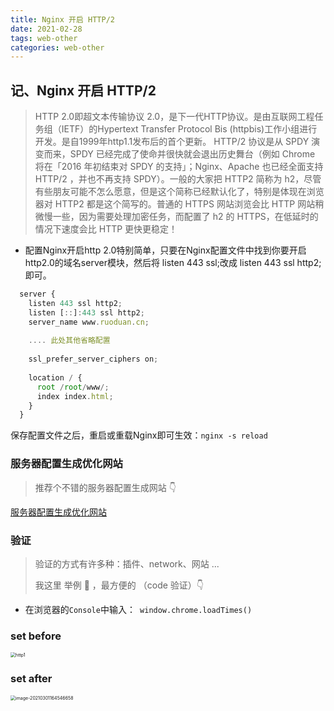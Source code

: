 ```yaml
---
title: Nginx 开启 HTTP/2
date: 2021-02-28
tags: web-other
categories: web-other
---
```




## 记、Nginx 开启 HTTP/2

> HTTP 2.0即超文本传输协议 2.0，是下一代HTTP协议。是由互联网工程任务组（IETF）的Hypertext Transfer Protocol Bis (httpbis)工作小组进行开发。是自1999年http1.1发布后的首个更新。
> HTTP/2 协议是从 SPDY 演变而来，SPDY 已经完成了使命并很快就会退出历史舞台（例如 Chrome 将在「2016 年初结束对 SPDY 的支持」；Nginx、Apache 也已经全面支持 HTTP/2 ，并也不再支持 SPDY）。一般的大家把        HTTP2 简称为 h2，尽管有些朋友可能不怎么愿意，但是这个简称已经默认化了，特别是体现在浏览器对 HTTP2 都是这个简写的。普通的 HTTPS 网站浏览会比 HTTP 网站稍微慢一些，因为需要处理加密任务，而配置了 h2 的 HTTPS，在低延时的情况下速度会比 HTTP 更快更稳定！



- 配置Nginx开启http 2.0特别简单，只要在Nginx配置文件中找到你要开启http2.0的域名server模块，然后将 listen 443 ssl;改成 listen 443 ssl http2; 即可。

```js
  server {
    listen 443 ssl http2;
    listen [::]:443 ssl http2;
    server_name www.ruoduan.cn; 
    
    .... 此处其他省略配置
		
    ssl_prefer_server_ciphers on;
    
    location / {
      root /root/www/;
      index index.html;
    }
  }
```


保存配置文件之后，重启或重载Nginx即可生效：`nginx -s reload`





### 服务器配置生成优化网站

> 推荐个不错的服务器配置生成网站 👇

[服务器配置生成优化网站](https://ssl-config.mozilla.org/)



### 验证

> 验证的方式有许多种：插件、network、网站 ...
>
> 我这里 举例 🌰 ，最方便的 （code 验证）👇



- 在浏览器的`Console`中输入：` window.chrome.loadTimes()`



### set before

<img src="https://i.loli.net/2021/09/15/C7uZLwirOa3hqQU.jpg" alt="http1" style="zoom:50%;" />



### set after

<img src="https://i.loli.net/2021/09/15/YlA6K8WNtI7HokE.jpg" alt="image-20210301164546658" style="zoom:50%;" />





